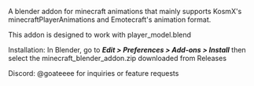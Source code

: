 A blender addon for minecraft animations that mainly supports KosmX's minecraftPlayerAnimations and Emotecraft's animation format.

This addon is designed to work with player_model.blend

Installation: In Blender, go to ***Edit > Preferences > Add-ons > Install*** then select the minecraft_blender_addon.zip downloaded from Releases

Discord: @goateeee for inquiries or feature requests
